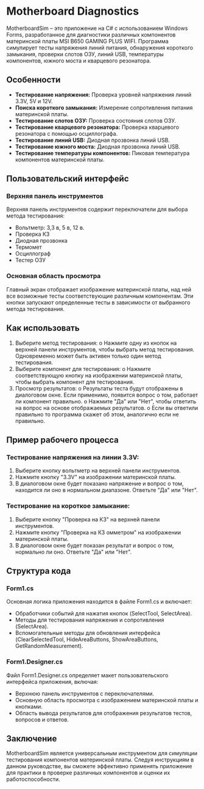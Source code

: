 # Motherboard Diagnostics

MotherboardSim – это приложение на C# с использованием Windows Forms, разработанное для диагностики различных компонентов материнской платы MSI B650 GAMING PLUS WIFI. Программа симулирует тесты напряжения линий питания, обнаружения короткого замыкания, проверки слотов ОЗУ, линий USB, температуры компонентов, южного моста и кварцевого резонатора.

## Особенности

- **Тестирование напряжения:** Проверка уровней напряжения линий 3.3V, 5V и 12V.
- **Поиска короткого замыкания:** Измерение сопротивления питания материнской платы.
- **Тестирование слотов ОЗУ:** Проверка состояния слотов ОЗУ.
- **Тестирование кварцевого резонатора:** Проверка кварцевого резонатора с помощью осциллографа.
- **Тестирование линий USB:** Диодная прозвонка линий USB.
- **Тестирование южного моста:** Диодная прозвонка линий USB.
- **Тестирование температуры компонентов:** Пиковая температура компонентов материнской платы.




## Пользовательский интерфейс

### Верхняя панель инструментов
Верхняя панель инструментов содержит переключатели для выбора метода тестирования:

- Вольтметр:
3,3 в, 5 в, 12 в.
- Проверка КЗ
- Диодная прозвонка
- Термомет
- Осциллограф
- Тестер ОЗУ
### Основная область просмотра
Главный экран отображает изображение материнской платы, над ней все возможные тесты соответствующие различным компонентам. Эти кнопки запускают определенные тесты в зависимости от выбранного метода тестирования.

## Как использовать
1.	Выберите метод тестирования:
o	Нажмите одну из кнопок на верхней панели инструментов, чтобы выбрать метод тестирования. Одновременно может быть активен только один метод тестирования.
2.	Выберите компонент для тестирования:
o	Нажмите соответствующую кнопку на изображении материнской платы, чтобы выбрать компонент для тестирования.
3.	Просмотр результатов:
o	Результаты теста будут отображены в диалоговом окне. Если применимо, появится вопрос о том, работает ли компонент правильно.
o	Нажмите "Да" или "Нет", чтобы ответить на вопрос на основе отображаемых результатов.
o	Если вы ответили правильно то программа скажет об этом, аналогично если не правильно.
## Пример рабочего процесса

### Тестирование напряжения на линии 3.3V:
1. Выберите кнопку вольтметр на верхней панели инструментов.
2. Нажмите кнопку "3.3V" на изображении материнской платы.
3. В диалоговом окне будет показано напряжение и вопрос о том, находится ли оно в нормальном диапазоне. Ответьте "Да" или "Нет".

### Тестирование на короткое замыкание:
1. Выберите кнопку "Проверка на КЗ" на верхней панели инструментов.
2. Нажмите кнопку "Проверка на КЗ омметром" на изображении материнской платы.
3. В диалоговом окне будет показан результат и вопрос о том, нормально ли оно. Ответьте "Да" или "Нет".

## Структура кода

### Form1.cs
Основная логика приложения находится в файле Form1.cs и включает:

- Обработчики событий для нажатия кнопок (SelectTool, SelectArea).
- Методы для тестирования напряжения и сопротивления (SelectArea).
- Вспомогательные методы для обновления интерфейса (ClearSelectedTool, HideAreaButtons, ShowAreaButtons, GetRandomMeasurement).

### Form1.Designer.cs
Файл Form1.Designer.cs определяет макет пользовательского интерфейса приложения, включая:

- Верхнюю панель инструментов с переключателями.
- Основную область просмотра с изображением материнской платы и кнопками.
- Область вывода результатов для отображения результатов тестов, вопросов и ответов.

## Заключение

MotherboardSim является универсальным инструментом для симуляции тестирования компонентов материнской платы. Следуя инструкциям в данном руководстве, вы сможете эффективно применять приложение для практики в проверке различных компонентов и оценки их работоспособности.

